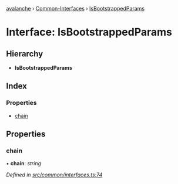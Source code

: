 [avalanche](../README.md) › [Common-Interfaces](../modules/common_interfaces.md) › [IsBootstrappedParams](common_interfaces.isbootstrappedparams.md)

# Interface: IsBootstrappedParams

## Hierarchy

* **IsBootstrappedParams**

## Index

### Properties

* [chain](common_interfaces.isbootstrappedparams.md#chain)

## Properties

###  chain

• **chain**: *string*

*Defined in [src/common/interfaces.ts:74](https://github.com/ava-labs/avalanchejs/blob/9282770/src/common/interfaces.ts#L74)*
